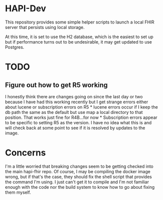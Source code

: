 # HAPI-Dev
This repository provides some simple helper scripts to launch a local FHIR server that persists using local storage. 

At this time, it is set to use the H2 database, which is the easiest to set up but if performance turns out to be undesirable, it may get updated to use Postgres. 

# TODO
## Figure out how to get R5 working
I honestly think there are changes going on since the last day or two because I have had this working recently but I get strange errors either about lucene or subscription errors on R5 
    * lucene errors occur if I keep the db path the same as the default but use map a local directory to that position. That works just fine for R4B...for now
    * Subscription errors appear to be specific to setting R5 as the version. I have no idea what this is and will check back at some point to see if it is resolved by updates to the image.

# Concerns
I'm a little worried that breaking changes seem to be getting checked into the main hapi-fhir repo. Of course, I may be compiling the docker image wrong, but if that's the case, they should fix the shell script that provides the command I'm using. I just can't get it to compile and I'm not familiar enough with the code nor the build system to know how to go about fixing them myself. 